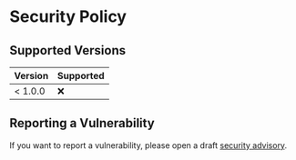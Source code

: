 # Security Policy

## Supported Versions

| Version | Supported          |
| ------- | ------------------ |
| < 1.0.0 | :x:                |

## Reporting a Vulnerability

If you want to report a vulnerability, please open a draft [security advisory](https://github.com/SE-UUlm/votura/security).
